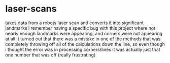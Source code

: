 # laser-scans
takes data from a robots laser scan and converts it into significant landmarks
i remember having a specific bug with this project where not nearly enough landmarks were appearing, and corners were not appearing at all
It turned out that there was a mistake in one of the methods that was completely throwing off all of the calculations down the line,
so even though i thought the error was in processing corners/lines it was actually just that one number that was off (really frustrating)
